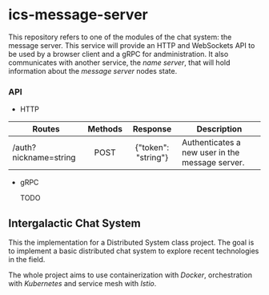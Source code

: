 # ics-message-server

This repository refers to one of the modules of the chat system: the message
server. This service will provide an HTTP and WebSockets API to be used by a
browser client and a gRPC for andministration. It also communicates with another
service, the _name server_, that will hold information about the
_message server_ nodes state.

### API

- HTTP

|Routes               |Methods|Response           |Description                                    |
|---------------------|:-----:|:-----------------:|-----------------------------------------------|
|/auth?nickname=string|POST   |{"token": "string"}|Authenticates a new user in the message server.|

- gRPC

  TODO

## Intergalactic Chat System

This the implementation for a Distributed System class project. The goal is to
implement a basic distributed chat system to explore recent technologies in the
field.

The whole project aims to use containerization with _Docker_, orchestration with
_Kubernetes_ and service mesh with _Istio_.
